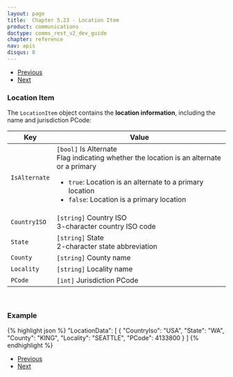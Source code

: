 ```yaml
---
layout: page
title:  Chapter 5.23 - Location Item
product: communications
doctype: comms_rest_v2_dev_guide
chapter: reference
nav: apis
disqus: 0
---
```


<ul class="pager">
  <li class="previous"><a href="/communications/dev-guide_rest_v2/reference/zip-lookup-result/"><i class="glyphicon glyphicon-chevron-left"></i>Previous</a></li>
  <li class="next"><a href="/communications/dev-guide_rest_v2/reference/geocode-requests/">Next<i class="glyphicon glyphicon-chevron-right"></i></a></li>
</ul>

<h3>Location Item</h3>

The <code>LocationItem</code> object contains the <b>location information</b>, including the name and jurisdiction PCode:

<div class="mobile-table">
  <table class="styled-table">
    <thead>
      <tr>
        <th>Key</th>
        <th>Value</th>
      </tr>
    </thead>
    <tbody>
      <tr>
            <td><code>IsAlternate</code></td>
            <td><code>[bool]</code> Is Alternate
            <br>
            Flag indicating whether the location is an alternate or a primary
            <ul class="dev-guide-list">
                <li><code>true</code>: Location is an alternate to a primary location</li>
                <li><code>false</code>: Location is a primary location</li>
            </ul>
            </td>
        </tr>
        <tr>
            <td><code>CountryISO</code></td>
            <td><code>[string]</code> Country ISO
            <br/>
            3-character country ISO code
            </td>
        </tr>
        <tr>
            <td><code>State</code></td>
            <td><code>[string]</code> State
            <br/>
            2-character state abbreviation
            </td>
        </tr>
        <tr>
            <td><code>County</code></td>
            <td><code>[string]</code> County name</td>
        </tr>
        <tr>
            <td><code>Locality</code></td>
            <td><code>[string]</code> Locality name</td>
        </tr>
        <tr>
            <td><code>PCode</code></td>
            <td><code>[int]</code> Jurisdiction PCode</td>
        </tr>
    </tbody>
  </table>
</div>
<br>

<h3>Example</h3>

{% highlight json %}
"LocationData": [
  {
    "CountryIso": "USA",
    "State": "WA",
    "County": "KING",
    "Locality": "SEATTLE",
    "PCode": 4133800
    }
]
{% endhighlight %}

<ul class="pager">
  <li class="previous"><a href="/communications/dev-guide_rest_v2/reference/zip-lookup-result/"><i class="glyphicon glyphicon-chevron-left"></i>Previous</a></li>
  <li class="next"><a href="/communications/dev-guide_rest_v2/reference/geocode-requests/">Next<i class="glyphicon glyphicon-chevron-right"></i></a></li>
</ul>